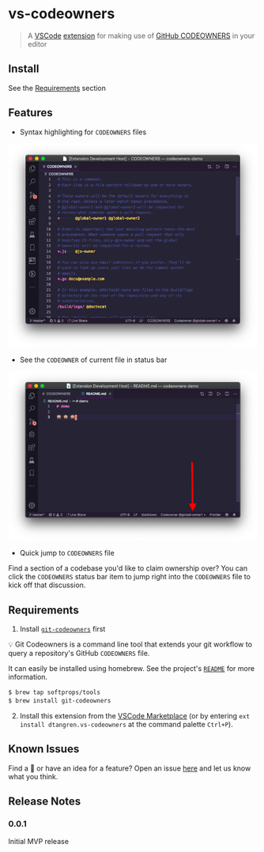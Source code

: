 # vs-codeowners

> A [VSCode](https://code.visualstudio.com/) [extension](https://marketplace.visualstudio.com/items?itemName=dtangren.vs-codeowners) for making use of [GitHub CODEOWNERS](https://help.github.com/en/articles/about-code-owners) in your editor

## Install

See the [Requirements](#requirements) section

## Features

* Syntax highlighting for `CODEOWNERS` files

![syntax highlighting](syntax.png)

* See the `CODEOWNER` of current file in status bar

![status bar](statusbar.png)

* Quick jump to `CODEOWNERS` file

Find a section of a codebase you'd like to claim ownership over? You can click the `CODEOWNERS` status bar item to jump right into the `CODEOWNERS` file to kick off that discussion.


## Requirements

1) Install [`git-codeowners`](https://github.com/softprops/git-codeowners) first


💡 Git Codeowners is a command line tool that extends your git workflow to query a repository's GitHub `CODEOWNERS` file.

It can easily be installed using homebrew. See the project's [`README`](https://github.com/softprops/git-codeowners#readme) for more information.

```sh
$ brew tap softprops/tools
$ brew install git-codeowners
```

2) Install this extension from the [VSCode Marketplace](https://marketplace.visualstudio.com/items?itemName=dtangren.vs-codeowners) (or by entering `ext install dtangren.vs-codeowners` at the command palette `Ctrl+P`).

## Known Issues

Find a 🐛 or have an idea for a feature? Open an issue [here](https://github.com/softprops/vs-codeowners/issues/new) and let us know what you think.

## Release Notes

### 0.0.1

Initial MVP release
